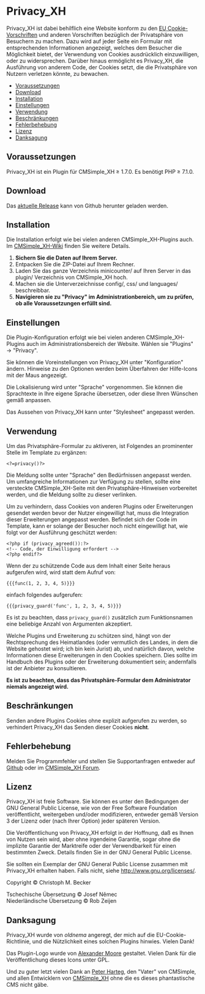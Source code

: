 # Privacy\_XH

Privacy\_XH ist dabei behilflich eine Website konform zu den [EU
Cookie-Vorschriften](http://ec.europa.eu/ipg/basics/legal/cookies/index_en.htm)
und anderen Vorschriften bezüglich der Privatsphäre von Besuchern zu
machen. Dazu wird auf jeder Seite ein Formular mit entsprechenden
Informationen angezeigt, welches dem Besucher die Möglichkeit bietet,
der Verwendung von Cookies ausdrücklich einzuwilligen, oder zu widersprechen.
Darüber hinaus ermöglicht es Privacy\_XH, die Ausführung von
anderem Code, der Cookies setzt, die die Privatsphäre von Nutzern
verletzen könnte, zu bewachen.

  - [Voraussetzungen](#voraussetzungen)
  - [Download](#download)
  - [Installation](#installation)
  - [Einstellungen](#einstellungen)
  - [Verwendung](#verwendung)
  - [Beschränkungen](#beschränkungen)
  - [Fehlerbehebung](#fehlerbehebung)
  - [Lizenz](#lizenz)
  - [Danksagung](#danksagung)

## Voraussetzungen

Privacy\_XH ist ein Plugin für CMSimple\_XH ≥ 1.7.0. Es benötigt PHP ≥
7.1.0.

## Download

Das [aktuelle Release](https://github.com/cmb69/privacy_xh/releases/latest)
kann von Github herunter geladen werden.

## Installation

Die Installation erfolgt wie bei vielen anderen CMSimple_XH-Plugins
auch. Im
[CMSimple\_XH-Wiki](https://wiki.cmsimple-xh.org/doku.php/de:installation#plugins)
finden Sie weitere Details.

1.  **Sichern Sie die Daten auf Ihrem Server.**
2.  Entpacken Sie die ZIP-Datei auf Ihrem Rechner.
3.  Laden Sie das ganze Verzeichnis minicounter/ auf Ihren Server in das
    plugin/ Verzeichnis von CMSimple\_XH hoch.
4.  Machen sie die Unterverzeichnisse config/, css/ und
    languages/ beschreibbar.
5.  **Navigieren sie zu "Privacy" im Administrationbereich, um zu prüfen,
    ob alle Voraussetzungen erfüllt sind.**

## Einstellungen

Die Plugin-Konfiguration erfolgt wie bei vielen anderen
CMSimple\_XH-Plugins auch im Administrationsbereich der Website.  Wählen
sie "Plugins" → "Privacy".

Sie können die Voreinstellungen von Privacy\_XH unter "Konfiguration"
ändern. Hinweise zu den Optionen werden beim Überfahren der Hilfe-Icons
mit der Maus angezeigt.

Die Lokalisierung wird unter "Sprache" vorgenommen. Sie können die
Sprachtexte in Ihre eigene Sprache übersetzen, oder diese Ihren Wünschen
gemäß anpassen.

Das Aussehen von Privacy\_XH kann unter "Stylesheet" angepasst werden.

## Verwendung

Um das Privatsphäre-Formular zu aktiveren, ist Folgendes an prominenter
Stelle im Template zu ergänzen:

    <?=privacy()?>

Die Meldung sollte unter "Sprache" den Bedürfnissen angepasst werden. Um
umfangreiche Informationen zur Verfügung zu stellen, sollte eine
versteckte CMSimple\_XH-Seite mit den Privatsphäre-Hinweisen vorbereitet
werden, und die Meldung sollte zu dieser verlinken.

Um zu verhindern, dass Cookies von anderen Plugins oder Erweiterungen
gesendet werden bevor der Nutzer eingewilligt hat, muss die Integration
dieser Erweiterungen angepasst werden. Befindet sich der Code im
Template, kann er solange der Besucher noch nicht eingewilligt hat, wie
folgt vor der Ausführung geschützt werden:

    <?php if (privacy_agreed()):?>
    <!-- Code, der Einwilligung erfordert -->
    <?php endif?>

Wenn der zu schützende Code aus dem Inhalt einer Seite heraus aufgerufen
wird, wird statt dem Aufruf von:

    {{{func(1, 2, 3, 4, 5)}}}

einfach folgendes aufgerufen:

    {{{privacy_guard('func', 1, 2, 3, 4, 5)}}}

Es ist zu beachten, dass `privacy_guard()` zusätzlich zum Funktionsnamen
eine beliebige Anzahl von Argumenten akzeptiert.

Welche Plugins und Erweiterung zu schützen sind, hängt von der
Rechtsprechung des Heimatlandes (oder vermutlich des Landes, in dem die
Website gehostet wird; ich bin kein Jurist) ab, und natürlich davon,
welche Informationen diese Erweiterungen in den Cookies speichern. Dies
sollte im Handbuch des Plugins oder der Erweiterung dokumentiert sein;
andernfalls ist der Anbieter zu konsultieren.

**Es ist zu beachten, dass das Privatsphäre-Formular dem Administrator
niemals angezeigt wird.**

## Beschränkungen

Senden andere Plugins Cookies ohne explizit aufgerufen zu werden,
so verhindert Privacy\_XH das Senden dieser Cookies **nicht**.

## Fehlerbehebung

Melden Sie Programmfehler und stellen Sie Supportanfragen entweder auf
[Github](https://github.com/cmb69/privacy_xh/issues) oder im
[CMSimple_XH Forum](https://cmsimpleforum.com/).

## Lizenz

Privacy\_XH ist freie Software. Sie können es unter den Bedingungen der
GNU General Public License, wie von der Free Software Foundation
veröffentlicht, weitergeben und/oder modifizieren, entweder gemäß
Version 3 der Lizenz oder (nach Ihrer Option) jeder späteren Version.

Die Veröffentlichung von Privacy\_XH erfolgt in der Hoffnung, daß es
Ihnen von Nutzen sein wird, aber ohne irgendeine Garantie, sogar ohne
die implizite Garantie der Marktreife oder der Verwendbarkeit für einen
bestimmten Zweck. Details finden Sie in der GNU General Public License.

Sie sollten ein Exemplar der GNU General Public License zusammen mit
Privacy\_XH erhalten haben. Falls nicht, siehe
http://www.gnu.org/licenses/.

Copyright © Christoph M. Becker

Tschechische Übersetzung © Josef Němec  
Niederländische Übersetzung © Rob Zeijen

## Danksagung

Privacy\_XH wurde von *oldnema* angeregt, der mich auf die
EU-Cookie-Richtlinie, und die Nützlichkeit eines solchen Plugins
hinwies. Vielen Dank!

Das Plugin-Logo wurde von [Alexander Moore](http://www.famfamfam.com/)
gestaltet. Vielen Dank für die Veröffentlichung dieses Icons unter GPL.

Und zu guter letzt vielen Dank an [Peter Harteg](http://www.harteg.dk),
den "Vater" von CMSimple, und allen Entwicklern von
[CMSimple\_XH](http://www.cmsimple-xh.org) ohne die es dieses
phantastische CMS nicht gäbe.
